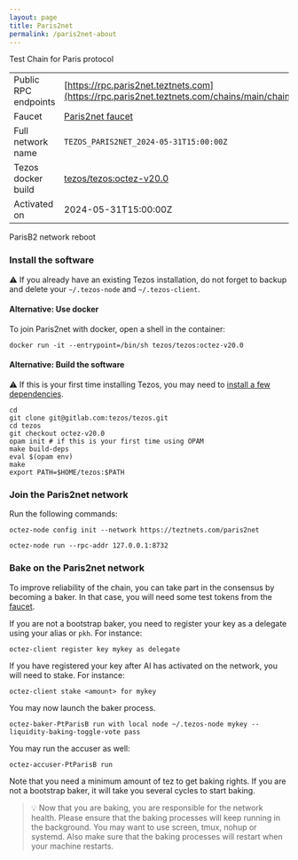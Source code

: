 ```yaml
---
layout: page
title: Paris2net
permalink: /paris2net-about
---
```


Test Chain for Paris protocol

| | |
|-------|---------------------|
| Public RPC endpoints | [https://rpc.paris2net.teztnets.com](https://rpc.paris2net.teztnets.com/chains/main/chain_id)<br/> |
| Faucet | [Paris2net faucet](https://faucet.paris2net.teztnets.com) |
| Full network name | `TEZOS_PARIS2NET_2024-05-31T15:00:00Z` |
| Tezos docker build | [tezos/tezos:octez-v20.0](https://hub.docker.com/r/tezos/tezos/tags?page=1&ordering=last_updated&name=octez-v20.0) |
| Activated on | 2024-05-31T15:00:00Z |




ParisB2 network reboot


### Install the software

⚠️  If you already have an existing Tezos installation, do not forget to backup and delete your `~/.tezos-node` and `~/.tezos-client`.



#### Alternative: Use docker

To join Paris2net with docker, open a shell in the container:

```
docker run -it --entrypoint=/bin/sh tezos/tezos:octez-v20.0
```


#### Alternative: Build the software

⚠️  If this is your first time installing Tezos, you may need to [install a few dependencies](https://tezos.gitlab.io/introduction/howtoget.html#setting-up-the-development-environment-from-scratch).

```
cd
git clone git@gitlab.com:tezos/tezos.git
cd tezos
git checkout octez-v20.0
opam init # if this is your first time using OPAM
make build-deps
eval $(opam env)
make
export PATH=$HOME/tezos:$PATH
```

### Join the Paris2net network

Run the following commands:

```
octez-node config init --network https://teztnets.com/paris2net

octez-node run --rpc-addr 127.0.0.1:8732
```






### Bake on the Paris2net network

To improve reliability of the chain, you can take part in the consensus by becoming a baker. In that case, you will need some test tokens from the [faucet](https://faucet.paris2net.teztnets.com).

If you are not a bootstrap baker, you need to register your key as a delegate using your alias or `pkh`. For instance:
```bash=2
octez-client register key mykey as delegate
```


If you have registered your key after AI has activated on the network, you will need to stake. For instance:
```
octez-client stake <amount> for mykey
```	


You may now launch the baker process.
```bash=3
octez-baker-PtParisB run with local node ~/.tezos-node mykey --liquidity-baking-toggle-vote pass
```

You may run the accuser as well:
```bash=3
octez-accuser-PtParisB run
```

Note that you need a minimum amount of tez to get baking rights. If you are not a bootstrap baker, it will take you several cycles to start baking.

> 💡 Now that you are baking, you are responsible for the network health. Please ensure that the baking processes will keep running in the background. You may want to use screen, tmux, nohup or systemd. Also make sure that the baking processes will restart when your machine restarts.


